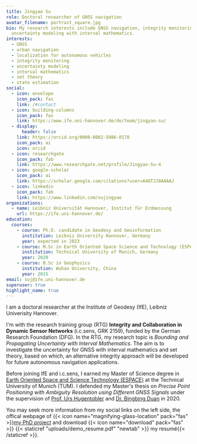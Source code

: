 ```yaml
---
title: Jingyao Su
role: Doctoral researcher of GNSS navigation
avatar_filename: portrait_square.jpg
bio: My research interests include GNSS navigation, integrity monitoring and
  uncertainty modeling with interval mathematics.
interests:
  - GNSS
  - urban navigation
  - localization for autonomous vehicles
  - integrity monitoring
  - uncertainty modeling
  - interval mathematics
  - set theory
  - state estimation
social:
  - icon: envelope
    icon_pack: fas
    link: /#contact
  - icon: building-columns
    icon_pack: fas
    link: https://www.ife.uni-hannover.de/de/team/jingyao-su/
  - display:
      header: false
    link: https://orcid.org/0000-0002-5086-0178
    icon_pack: ai
    icon: orcid
  - icon: researchgate
    icon_pack: fab
    link: https://www.researchgate.net/profile/Jingyao-Su-4
  - icon: google-scholar
    icon_pack: ai
    link: https://scholar.google.com/citations?user=A4OTJJ0AAAAJ
  - icon: linkedin
    icon_pack: fab
    link: https://www.linkedin.com/sujingyao
organizations:
  - name: Leibniz Universität Hannover, Institut für Erdmessung
    url: https://ife.uni-hannover.de/
education:
  courses:
    - course: Ph.D. candidate in Geodesy and Geoinformation
      institution: Leibniz University Hannover, Germany
      year: expected in 2023
    - course: M.Sc in Earth Oriented Space Science and Technology (ESPACE)
      institution: Technical University of Munich, Germany
      year: 2020
    - course: B.Sc in Geophysics
      institution: Wuhan University, China
      year: 2015
email: suj@ife.uni-hannover.de
superuser: true
highlight_name: true
---
```

I am a doctoral researcher at the Institute of Geodesy (IfE), Leibniz Univerisity Hannover. 

I'm with the research training group (RTG) **Integrity and Collaboration in Dynamic Sensor Networks** (i.c.sens, GRK 2159), funded by the German Research Foundation (DFG). In the RTG, my research topic is *Bounding and Propagating Uncertainty with Interval Mathematics*. The aim is to investigate the uncertainty for GNSS with interval mathematics and set theory, based on which, an alternative integrity approach will be developed for future autonomous navigation applications.

Before joining IfE and i.c.sens, I earned my Master of Science degree in [Earth Oriented Space and Science Technology (ESPACE)](https://www.asg.ed.tum.de/iapg/espace/) at the Technical University of Munich (TUM). I defended my Master's thesis on *Precise Point Positioning with Ambiguity Resolution using Different GNSS Signals* under the supervision of [Prof. Urs Hugentobler](https://www.asg.ed.tum.de/iapg/espace/lecturers/hugentobler/) and [Dr. Bingbing Duan](https://www.asg.ed.tum.de/iapg/mitarbeiter/duan/) in 2020.

You may seek more information from my social links on the left side, the offical webpage of {{< icon name="magnifying-glass-location" pack="fas" >}}[my PhD project](https://www.icsens.uni-hannover.de/en/research/phd-projects/projects-of-the-2nd-cohort/bounding-and-propagating/) [](https://www.icsens.uni-hannover.de/en/research/phd-projects/projects-of-the-2nd-cohort/bounding-and-propagating/)and download {{< icon name="download" pack="fas" >}}  {{< staticref "uploads/demo_resume.pdf" "newtab" >}} my resumé{{< /staticref >}}.